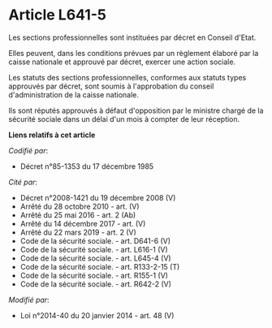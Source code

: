 # Article L641-5

Les sections professionnelles sont instituées par décret en Conseil d'Etat.

Elles peuvent, dans les conditions prévues par un règlement élaboré par la caisse nationale et approuvé par décret, exercer
une action sociale. 

Les statuts des sections professionnelles, conformes aux statuts types approuvés par décret, sont soumis à l'approbation du
conseil d'administration de la caisse nationale. 

Ils sont réputés approuvés à défaut d'opposition par le ministre chargé de la sécurité sociale dans un délai d'un mois à
compter de leur réception.

**Liens relatifs à cet article**

_Codifié par_:

  - Décret n°85-1353 du 17 décembre 1985

_Cité par_:

  - Décret n°2008-1421 du 19 décembre 2008 (V)
  - Arrêté du 28 octobre 2010 - art. (V)
  - Arrêté du 25 mai 2016 - art. 2 (Ab)
  - Arrêté du 14 décembre 2017 - art. (V)
  - Arrêté du 22 mars 2019 - art. 2 (V)
  - Code de la sécurité sociale. - art. D641-6 (V)
  - Code de la sécurité sociale. - art. L616-1 (V)
  - Code de la sécurité sociale. - art. L645-4 (V)
  - Code de la sécurité sociale. - art. R133-2-15 (T)
  - Code de la sécurité sociale. - art. R155-1 (V)
  - Code de la sécurité sociale. - art. R642-2 (V)

_Modifié par_:

  - Loi n°2014-40 du 20 janvier 2014 - art. 48 (V)
